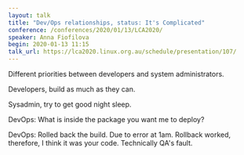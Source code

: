 ```yaml
---
layout: talk
title: "Dev/Ops relationships, status: It's Complicated"
conference: /conferences/2020/01/13/LCA2020/
speaker: Anna Fiofilova
begin: 2020-01-13 11:15
talk_url: https://lca2020.linux.org.au/schedule/presentation/107/
---
```


Different priorities between developers and system administrators.

Developers, build as much as they can.

Sysadmin, try to get good night sleep.

DevOps: What is inside the package you want me to deploy?

DevOps: Rolled back the build. Due to error at 1am. Rollback worked,
therefore, I think it was your code. Technically QA's fault.
